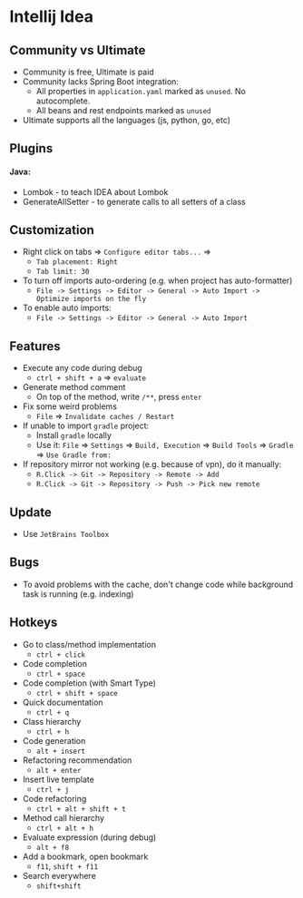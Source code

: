 # Intellij Idea
## Community vs Ultimate
* Community is free, Ultimate is paid
* Community lacks Spring Boot integration:
  * All properties in `application.yaml` marked as `unused`. No autocomplete.
  * All beans and rest endpoints marked as `unused`
* Ultimate supports all the languages (js, python, go, etc)

## Plugins
#### Java:
* Lombok - to teach IDEA about Lombok
* GenerateAllSetter - to generate calls to all setters of a class

## Customization
* Right click on tabs => `Configure editor tabs...` => 
    * `Tab placement: Right`
    * `Tab limit: 30`
* To turn off imports auto-ordering (e.g. when project has auto-formatter)
    * `File -> Settings -> Editor -> General -> Auto Import -> Optimize imports on the fly`
* To enable auto imports:
    * `File -> Settings -> Editor -> General -> Auto Import`
    
## Features
* Execute any code during debug
    * `ctrl + shift + a` => `evaluate`
* Generate method comment
    * On top of the method, write `/**`, press `enter`
* Fix some weird problems
    * `File` => `Invalidate caches / Restart`
* If unable to import `gradle` project:
    * Install `gradle` locally
    * Use it: `File` => `Settings` => `Build, Execution` => `Build Tools` => `Gradle` => `Use Gradle from:`
* If repository mirror not working (e.g. because of vpn), do it manually:
    * `R.Click -> Git -> Repository -> Remote -> Add`
    * `R.Click -> Git -> Repository -> Push -> Pick new remote`
  
## Update
* Use `JetBrains Toolbox`

## Bugs
* To avoid problems with the cache, don't change code while background task is running (e.g. indexing)
    
## Hotkeys
* Go to class/method implementation
    * `ctrl + click`
* Code completion
    * `ctrl + space`
* Code completion (with Smart Type)
    * `ctrl + shift + space`
* Quick documentation
    * `ctrl + q`
* Class hierarchy
    * `ctrl + h`
* Code generation
    * `alt + insert`
* Refactoring recommendation
    * `alt + enter`
* Insert live template
    * `ctrl + j`
* Code refactoring
    * `ctrl + alt + shift + t`
* Method call hierarchy
    * `ctrl + alt + h`
* Evaluate expression (during debug)
    * `alt + f8`
* Add a bookmark, open bookmark
    * `f11`, `shift + f11`
* Search everywhere
    * `shift+shift`
